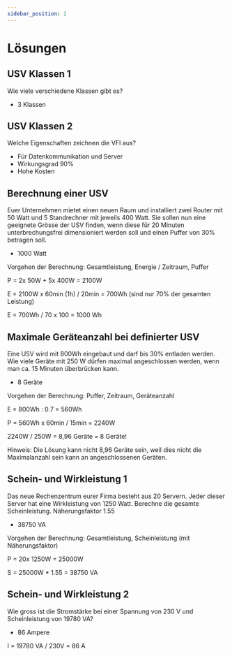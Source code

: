 ```yaml
---
sidebar_position: 2
---
```

# Lösungen

## USV Klassen 1

Wie viele verschiedene Klassen gibt es?

- 3 Klassen

## USV Klassen 2

Welche Eigenschaften zeichnen die VFI aus?

- Für Datenkommunikation und Server
- Wirkungsgrad 90%
- Hohe Kosten

## Berechnung einer USV

Euer Unternehmen mietet einen neuen Raum und installiert zwei Router mit 50 Watt und 5 Standrechner mit jeweils 400 Watt. Sie sollen nun eine geeignete Grösse der USV finden, wenn diese für 20 Minuten unterbrechungsfrei dimensioniert werden soll und einen Puffer von 30% betragen soll.

- 1000 Watt

Vorgehen der Berechnung: Gesamtleistung, Energie / Zeitraum, Puffer

P = 2x 50W + 5x 400W = 2100W

E = 2100W x 60min (1h) / 20min = 700Wh (sind nur 70% der gesamten Leistung)

E = 700Wh / 70 x 100 = 1000 Wh

## Maximale Geräteanzahl bei definierter USV

Eine USV wird mit 800Wh eingebaut und darf bis 30% entladen werden. Wie viele Geräte mit 250 W dürfen maximal angeschlossen werden, wenn man ca. 15 Minuten überbrücken kann.

- 8 Geräte

Vorgehen der Berechnung: Puffer, Zeitraum, Geräteanzahl

E = 800Wh : 0.7 = 560Wh

P = 560Wh x 60min / 15min = 2240W

2240W / 250W = 8,96 Geräte = 8 Geräte!

Hinweis: Die Lösung kann nicht 8,96 Geräte sein, weil dies nicht die Maximalanzahl sein kann an angeschlossenen Geräten.

## Schein- und Wirkleistung 1

Das neue Rechenzentrum eurer Firma besteht aus 20 Servern. Jeder dieser Server hat eine Wirkleistung von 1250 Watt. Berechne die gesamte Scheinleistung. Näherungsfaktor 1.55

- 38750 VA

Vorgehen der Berechnung: Gesamtleistung, Scheinleistung (mit Näherungsfaktor)

P = 20x 1250W = 25000W

S = 25000W * 1.55 = 38750 VA

## Schein- und Wirkleistung 2

Wie gross ist die Stromstärke bei einer Spannung von 230 V und Scheinleistung von 19780 VA?

- 86 Ampere

I = 19780 VA / 230V = 86 A